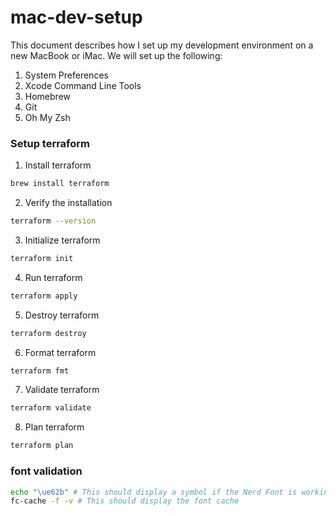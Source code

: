 # mac-dev-setup
This document describes how I set up my development environment on a new MacBook or iMac. We will set up the following:

1. System Preferences
2. Xcode Command Line Tools
3. Homebrew
4. Git
5. Oh My Zsh

### Setup terraform
1. Install terraform
```bash
brew install terraform
```
2. Verify the installation
```bash
terraform --version
```
3. Initialize terraform
```bash
terraform init
```
4. Run terraform
```bash
terraform apply
```
5. Destroy terraform
```bash
terraform destroy
```
6. Format terraform
```bash
terraform fmt
```
7. Validate terraform
```bash
terraform validate
```
8. Plan terraform
```bash
terraform plan
```

### font validation
```bash
echo "\ue62b" # This should display a symbol if the Nerd Font is working
fc-cache -f -v # This should display the font cache
```